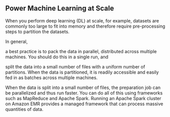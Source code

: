 ## Power Machine Learning at Scale

When you perform deep learning (DL) at scale, for example, datasets are commonly too large to fit into memory and therefore require pre-processing steps to partition the datasets. 


In general, 

a best practice is to pack the data in parallel, distributed across multiple machines. You should do this in a single run, and 

split the data into a small number of files with a uniform number of partitions. When the data is partitioned, it is readily accessible and easily fed in as batches across multiple machines. 

When the data is split into a small number of files, the preparation job can be parallelized and thus run faster. You can do all of this using frameworks such as MapReduce and Apache Spark. Running an Apache Spark cluster on Amazon EMR provides a managed framework that can process massive quantities of data.

